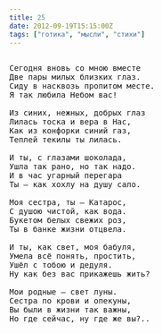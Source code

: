 ```yaml
---
title: 25
date: 2012-09-19T15:15:00Z
tags: ["готика", "мысли", "стихи"]
---
```


<pre>

Сегодня вновь со мною вместе
Две пары милых близких глаз.
Сиду в насквозь пропитом месте.
Я так любила Небом вас!

Из синих, нежных, добрых глаз
Лилась тоска и вера в Нас,
Как из конфорки синий газ,
Теплей текилы ты лилась.

И ты, с глазами шоколада,
Ушла так рано, но так надо.
И в час угарный перегара
Ты — как хохлу на душу сало.

Моя сестра, ты — Катарос,
С душою чистой, как вода.
Букетом белых свежих роз,
Ты в банке жизни отцвела.

И ты, как свет, моя бабуля,
Умела всё понять, простить,
Ушёл с тобою и дедуля.
Ну как без вас прикажешь жить?

Мои родные — свет луны.
Сестра по крови и опекуны,
Вы были в жизни так важны,
Но где сейчас, ну где же вы?..

</pre>